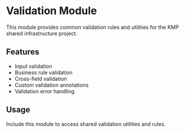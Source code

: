 # Validation Module

This module provides common validation rules and utilities for the KMP shared infrastructure project.

## Features
- Input validation
- Business rule validation
- Cross-field validation
- Custom validation annotations
- Validation error handling

## Usage
Include this module to access shared validation utilities and rules.
